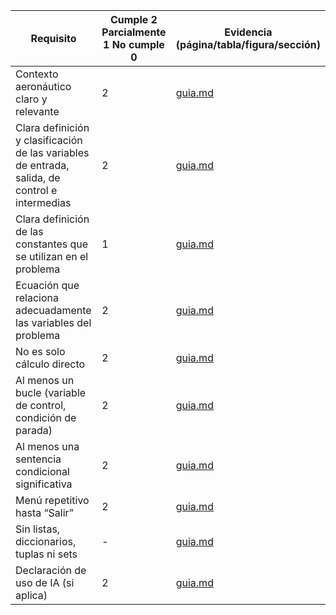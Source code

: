 |Requisito|	Cumple 2  Parcialmente 1  No cumple 0    |	Evidencia (página/tabla/figura/sección)|
|---------|---------------------------------------------------|----------------------------------------|
|Contexto aeronáutico claro y relevante	|2|[guia.md](https://github.com/hacUPB/prog-2025-2-10am-unidad3-AlejandroGranad0s/blob/main/guia.md)	
|Clara definición y clasificación de las variables de entrada, salida, de control e intermedias		|2|[guia.md](https://github.com/hacUPB/prog-2025-2-10am-unidad3-AlejandroGranad0s/blob/main/guia.md)
|Clara definición de las constantes que se utilizan en el problema|1|[guia.md](https://github.com/hacUPB/prog-2025-2-10am-unidad3-AlejandroGranad0s/blob/main/guia.md)
|Ecuación que relaciona adecuadamente las variables del problema	|2|	[guia.md](https://github.com/hacUPB/prog-2025-2-10am-unidad3-AlejandroGranad0s/blob/main/guia.md)
|No es solo cálculo directo		|2|[guia.md](https://github.com/hacUPB/prog-2025-2-10am-unidad3-AlejandroGranad0s/blob/main/guia.md)
|Al menos un bucle (variable de control, condición de parada)		|2|[guia.md](https://github.com/hacUPB/prog-2025-2-10am-unidad3-AlejandroGranad0s/blob/main/guia.md)
|Al menos una sentencia condicional significativa		|2|[guia.md](https://github.com/hacUPB/prog-2025-2-10am-unidad3-AlejandroGranad0s/blob/main/guia.md)
|Menú repetitivo hasta “Salir”	|2|	[guia.md](https://github.com/hacUPB/prog-2025-2-10am-unidad3-AlejandroGranad0s/blob/main/guia.md)
|Sin listas, diccionarios, tuplas ni sets		|-|[guia.md](https://github.com/hacUPB/prog-2025-2-10am-unidad3-AlejandroGranad0s/blob/main/guia.md)
|Declaración de uso de IA (si aplica)		|2|[guia.md](https://github.com/hacUPB/prog-2025-2-10am-unidad3-AlejandroGranad0s/blob/main/guia.md)
